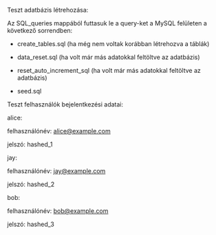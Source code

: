 Teszt adatbázis létrehozása:

Az SQL_queries mappából futtasuk le a query-ket a MySQL felületen a következő sorrendben:

- create_tables.sql (ha még nem voltak korábban létrehozva a táblák)

- data_reset.sql (ha volt már más adatokkal feltöltve az adatbázis)

- reset_auto_increment_sql (ha volt már más adatokkal feltöltve az adatbázis)

- seed.sql

Teszt felhasználók bejelentkezési adatai:

alice:

felhasználónév: alice@example.com

jelszó: hashed_1

jay:

felhasználónév: jay@example.com

jelszó: hashed_2

bob:

felhasználónév: bob@example.com

jelszó: hashed_3
